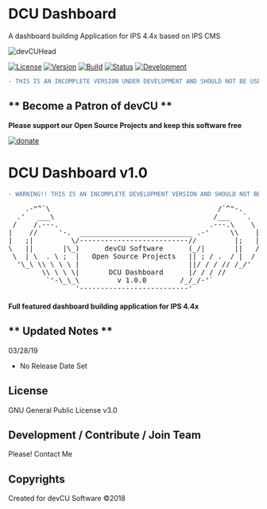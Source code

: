 # DCU Dashboard
A dashboard building Application for IPS 4.4x based on IPS CMS

![devCUHead](https://www.devcu.net/mediasrc/githubhead_2.gif?V=1.4)

[![License](https://img.shields.io/badge/License-GNUv3-blue.svg)](https://github.com/devCU/DCU-Dashboard/blob/master/LICENSE) [![Version](https://img.shields.io/badge/Version-1.0.0-blue.svg)](https://www.devcu.com/forums/devcu-tracker/dcu-dashboard/)
    [![Build](https://img.shields.io/badge/Build-Beta2-lightgrey.svg)](https://www.devcu.com/forums/devcu-tracker/dcu-dashboard/)
    [![Status](https://img.shields.io/badge/Status-Current-green.svg)](https://www.devcu.com/forums/devcu-tracker/dcu-dashboard/)
    [![Development](https://img.shields.io/badge/Development-Active-blue.svg)](https://www.devcu.com/forums/devcu-tracker/dcu-dashboard/)

```diff
- THIS IS AN INCOMPLETE VERSION UNDER DEVELOPMENT AND SHOULD NOT BE USED IN ANY ENVIRONMENT!!!
```

## ** Become a Patron of devCU **
	
**Please support our Open Source Projects and keep this software free**

[![donate](https://www.devcu.net/mediasrc/become_a_patron_button.png)](https://www.patreon.com/devcu/)


# DCU Dashboard v1.0

```diff
- WARNING!! THIS IS AN INCOMPLETE DEVELOPMENT VERSION AND SHOULD NOT BE USED IN A PRODUCTION ENVIRONMENT!
```

<pre>
    .-"^`\                                        /`^"-.
  .'   ___\                                      /___   `.
 /    /.---.                                    .---.\    \
|    //     '-.  ___________________________ .-'     \\    |
|   ;|         \/--------------------------//         |;   |
\   ||       |\_)      devCU Software      (_/|       ||   /
 \  | \  . \ ;  |   Open Source Projects   || ; / .  / |  /
  '\_\ \\ \ \ \ |                          ||/ / / // /_/'
        \\ \ \ \|       DCU Dashboard      |/ / / //
         `'-\_\_\         v 1.0.0        /_/_/-'`
                '--------------------------'
</pre>


#### Full featured dashboard building application for IPS 4.4x

## ** Updated Notes **

03/28/19

- No Release Date Set


## License

GNU General Public License v3.0

## Development / Contribute / Join Team

Please! Contact Me

## Copyrights

Created for devCU Software ©2018

